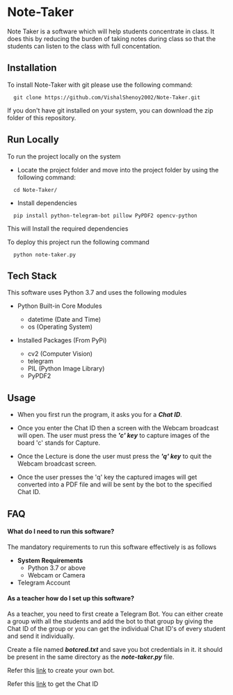 # Note-Taker

Note Taker is a software which will help students concentrate in class. It does this by reducing the burden of taking notes during class so that the students can listen to the class with full concentation.

## Installation

To install Note-Taker with git please use the following command:

```
  git clone https://github.com/VishalShenoy2002/Note-Taker.git
```
If you don't have git installed on your system, you can download the zip folder of this repository.

    
## Run Locally

To run the project locally on the system
- Locate the project folder and move into the project folder by using the following command:
```
  cd Note-Taker/
```


- Install dependencies

```
  pip install python-telegram-bot pillow PyPDF2 opencv-python
```
This will Install the required dependencies


To deploy this project run the following command

```
  python note-taker.py
```


## Tech Stack

This software uses Python 3.7 and uses the following modules
* Python Built-in Core Modules
    * datetime (Date and Time)
    * os (Operating System)

* Installed Packages (From PyPi)
    * cv2 (Computer Vision)
    * telegram
    * PIL (Python Image Library)
    * PyPDF2


## Usage

* When you first run the program, it asks you for a ***Chat ID***. 

* Once you enter the Chat ID then a screen with the Webcam broadcast will open. The user must press the ***'c' key*** to capture images of the board 'c' stands for Capture. 

* Once the Lecture is done the user must press the ***'q' key*** to quit the Webcam broadcast screen.

* Once the user presses the 'q' key the captured images will get converted into a PDF file and will be sent by the bot to the specified Chat ID.


## FAQ

#### What do I need to run this software?

The mandatory requirements to run this software effectively is as follows
- **System Requirements**
    - Python 3.7 or above
    - Webcam or Camera
- Telegram Account

#### As a teacher how do I set up this software?

 As a teacher, you need to first create a Telegram Bot. You can either create a group with all the students and add the bot to that group by giving the Chat ID of the group or you can get the individual Chat ID's of every student and send it individually.
 
 Create a file named ***botcred.txt*** and save you bot credentials in it. it should be present in the same directory as the ***note-taker.py*** file.

 Refer this [link](https://sendpulse.com/knowledge-base/chatbot/telegram/create-telegram-chatbot) to create your own bot. 

 Refer this [link](https://www.alphr.com/find-chat-id-telegram/) to get the Chat ID

